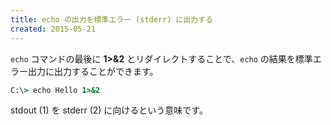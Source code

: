 ```yaml
---
title: echo の出力を標準エラー (stderr) に出力する
created: 2015-05-21
---
```


`echo` コマンドの最後に **1>&2** とリダイレクトすることで、`echo` の結果を標準エラー出力に出力することができます。

```bat
C:\> echo Hello 1>&2
```

stdout (1) を stderr (2) に向けるという意味です。
